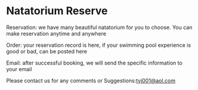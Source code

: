 # Natatorium Reserve

Reservation: we have many beautiful natatorium for you to choose. You can make reservation anytime and anywhere

Order: your reservation record is here, if your swimming pool experience is good or bad, can be posted here

Email: after successful booking, we will send the specific information to your email

Please contact us for any comments or Suggestions:tyj001@aol.com



